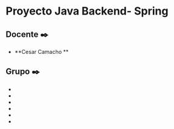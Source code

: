 # Proyecto Java Backend- Spring

## Docente ✒️

* **Cesar Camacho **

## Grupo  ✒️
* 
* 
* 
* 
* 
* 

